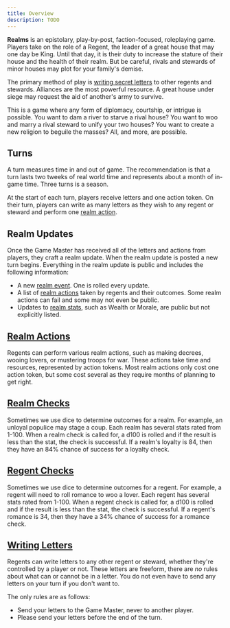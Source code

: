```yaml
---
title: Overview
description: TODO
---
```


****Realms**** is an epistolary, play-by-post, faction-focused, roleplaying game. Players take on the role of a Regent, the leader of a great house that may one day be King. Until that day, it is their duty to increase the stature of their house and the health of their realm. But be careful, rivals and stewards of minor houses may plot for your family's demise.

The primary method of play is [writing secret letters](/rules/writing-letters) to other regents and stewards. Alliances are the most powerful resource. A great house under siege may request the aid of another's army to survive.

This is a game where any form of diplomacy, courtship, or intrigue is possible. You want to dam a river to starve a rival house? You want to woo and marry a rival steward to unify your two houses? You want to create a new religion to beguile the masses? All, and more, are possible.

## Turns
A turn measures time in and out of game. The recommendation is that a turn lasts two tweeks of real world time and represents about a month of in-game time. Three turns is a season. 

At the start of each turn, players receive letters and one action token. On their turn, players can write as many letters as they wish to any regent or steward and perform one [realm action](/rules/realm-actions).

## Realm Updates
Once the Game Master has received all of the letters and actions from players, they craft a realm update. When the realm update is posted a new turn begins. Everything in the realm update is public and includes the following information:
- A new [realm event](/rules/realm-events). One is rolled every update.
- A list of [realm actions](/rules/realm-actions) taken by regents and their outcomes. Some realm actions can fail and some may not even be public.
- Updates to [realm stats](/rules/realm-checks#stats), such as Wealth or Morale, are public but not explicitly listed.

## [Realm Actions](/rules/realm-actions)
Regents can perform various realm actions, such as making decrees, wooing lovers, or mustering troops for war. These actions take time and resources, represented by action tokens. Most realm actions only cost one action token, but some cost several as they require months of planning to get right.

## [Realm Checks](/rules/realm-checks)
Sometimes we use dice to determine outcomes for a realm. For example, an unloyal populice may stage a coup. Each realm has several stats rated from 1-100. When a realm check is called for, a d100 is rolled and if the result is less than the stat, the check is successful. If a realm's loyalty is 84, then they have an 84% chance of success for a loyalty check.

## [Regent Checks](/rules/regent-checks)
Sometimes we use dice to determine outcomes for a regent. For example, a regent will need to roll romance to woo a lover. Each regent has several stats rated from 1-100. When a regent check is called for, a d100 is rolled and if the result is less than the stat, the check is successful. If a regent's romance is 34, then they have a 34% chance of success for a romance check.

## [Writing Letters](/rules/writing-letters)
Regents can write letters to any other regent or steward, whether they're controlled by a player or not. These letters are freeform, there are *no* rules about what can or cannot be in a letter. You do not even have to send any letters on your turn if you don't want to.

The only rules are as follows:
- Send your letters to the Game Master, never to another player.
- Please send your letters before the end of the turn.